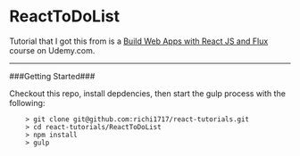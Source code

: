 ReactToDoList
====

Tutorial that I got this from is a [Build Web Apps with React JS and Flux](https://www.udemy.com/learn-and-understand-reactjs/) course on Udemy.com.

---

###Getting Started###

Checkout this repo, install depdencies, then start the gulp process with the following:

```
	> git clone git@github.com:richi1717/react-tutorials.git
	> cd react-tutorials/ReactToDoList
	> npm install
	> gulp
```
